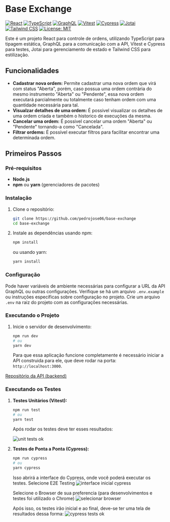 # Base Exchange

[![React](https://img.shields.io/badge/React-18+-blue.svg)](https://react.dev/)
[![TypeScript](https://img.shields.io/badge/TypeScript-%23007ACC.svg?style=flat&logo=typescript&logoColor=white)](https://www.typescriptlang.org/)
[![GraphQL](https://img.shields.io/badge/GraphQL-E10098?style=flat&logo=graphql&logoColor=white)](https://graphql.org/)
[![Vitest](https://img.shields.io/badge/%F0%9F%AA%9E-Vitest-%23646CFF)](https://vitest.dev/)
[![Cypress](https://img.shields.io/badge/%F0%9F%8E%AE-Cypress-%23172026)](https://www.cypress.io/)
[![Jotai](https://img.shields.io/badge/Jotai-orange)](https://jotai.org/)
[![Tailwind CSS](https://img.shields.io/badge/Tailwind_CSS-%2338B2AC.svg?style=flat&logo=tailwind-css&logoColor=white)](https://tailwindcss.com/)
[![License: MIT](https://img.shields.io/badge/License-MIT-yellow.svg)](https://opensource.org/licenses/MIT)

Este é um projeto React para controle de ordens, utilizando TypeScript para tipagem estática, GraphQL para a comunicação com a API, Vitest e Cypress para testes, Jotai para gerenciamento de estado e Tailwind CSS para estilização.

## Funcionalidades

* **Cadastrar nova ordem:** Permite cadastrar uma nova ordem que virá com status "Aberta", porém, caso possua uma ordem contrária do mesmo instrumento "Aberta" ou "Pendente", essa nova ordem executará parcialmente ou totalmente caso tenham ordem com uma quantidade necessária para tal.
* **Visualzar detalhes de uma ordem:** É possivel visualizar os detalhes de uma ordem criada e também o historico de execuções da mesma.
* **Cancelar uma ordem:** É possivel cancelar uma ordem "Aberta" ou "Pendente" tornando-a como "Cancelada".
* **Filtrar ordems:** É possível executar filtros para facilitar encontrar uma determinada ordem.

## Primeiros Passos

### Pré-requisitos

* **Node.js**
* **npm** ou **yarn** (gerenciadores de pacotes)

### Instalação

1.  Clone o repositório:
    ```bash
    git clone https://github.com/pedrojose06/base-exchange
    cd base-exchange
    ```

2.  Instale as dependências usando npm:
    ```bash
    npm install
    ```
    ou usando yarn:
    ```bash
    yarn install
    ```

### Configuração

Pode haver variáveis de ambiente necessárias para configurar a URL da API GraphQL ou outras configurações. Verifique se há um arquivo `.env.example` ou instruções específicas sobre configuração no projeto. Crie um arquivo `.env` na raiz do projeto com as configurações necessárias.

### Executando o Projeto

1.  Inicie o servidor de desenvolvimento:
    ```bash
    npm run dev
    # ou
    yarn dev
    ```
    Para que essa aplicação funcione completamente é necessário iniciar a API construida para ele, que deve rodar na porta: `http://localhost:3000`.

[Repositório da API (backend)](https://github.com/pedrojose06/base-exchange-api)

### Executando os Testes

1.  **Testes Unitários (Vitest):**
    ```bash
    npm run test
    # ou
    yarn test
    ```

    Após rodar os testes deve ter esses resultados:

    ![unit tests ok](<https://i.imgur.com/m5JzQx0.png>)

2.  **Testes de Ponta a Ponta (Cypress):**
    ```bash
    npm run cypress
    # ou
    yarn cypress
    ```



    Isso abrirá a interface do Cypress, onde você poderá executar os testes.
    Selecione E2E Testing
    ![interface inicial cypress](<https://i.imgur.com/Ib8krd8.png>)



    Selecione o Browser de sua preferencia (para desenvolvimentos e testes foi utilizado o Chrome)
    ![selecionar browser](<https://i.imgur.com/iOGPlgV.png>)



    Após isso, os testes irão inicial e ao final, deve-se ter uma tela de resultados dessa forma:
    ![cypress tests ok](<https://i.imgur.com/jNhBsGo.png>)

